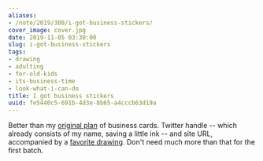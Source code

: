 ```yaml
---
aliases:
- /note/2019/308/i-got-business-stickers/
cover_image: cover.jpg
date: 2019-11-05 03:30:00
slug: i-got-business-stickers
tags:
- drawing
- adulting
- for-old-kids
- its-business-time
- look-what-i-can-do
title: I got business stickers
uuid: fe5440c5-691b-4d3e-8b65-a4cccb63d19a
---
```


Better than my [original plan][] of business cards. Twitter handle  -- which already consists of my name,
saving a little ink -- and site URL, accompanied by a [favorite drawing][]. Don't
need much more than that for the first batch.

[original plan]: /post/2019/02/taskwarrior-projects/
[favorite drawing]: /post/2016/10/mistakes-were-made/